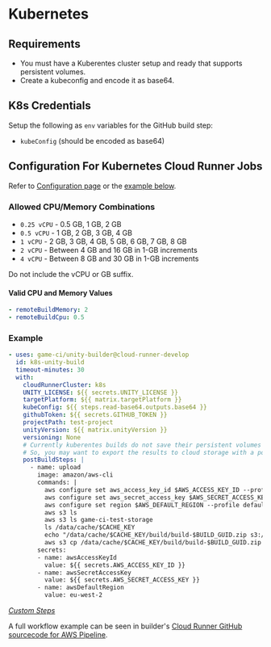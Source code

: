 # Kubernetes

## Requirements

- You must have a Kuberentes cluster setup and ready that supports persistent volumes.
- Create a kubeconfig and encode it as base64.

## K8s Credentials

Setup the following as `env` variables for the GitHub build step:

- `kubeConfig` (should be encoded as base64)

## Configuration For Kubernetes Cloud Runner Jobs

Refer to [Configuration page](../configuration) or the [example below](#example).

### Allowed CPU/Memory Combinations

- `0.25 vCPU` - 0.5 GB, 1 GB, 2 GB
- `0.5 vCPU` - 1 GB, 2 GB, 3 GB, 4 GB
- `1 vCPU` - 2 GB, 3 GB, 4 GB, 5 GB, 6 GB, 7 GB, 8 GB
- `2 vCPU` - Between 4 GB and 16 GB in 1-GB increments
- `4 vCPU` - Between 8 GB and 30 GB in 1-GB increments

Do not include the vCPU or GB suffix.

#### Valid CPU and Memory Values

```yaml
- remoteBuildMemory: 2
- remoteBuildCpu: 0.5
```

### Example

```yaml
- uses: game-ci/unity-builder@cloud-runner-develop
  id: k8s-unity-build
  timeout-minutes: 30
  with:
    cloudRunnerCluster: k8s
    UNITY_LICENSE: ${{ secrets.UNITY_LICENSE }}
    targetPlatform: ${{ matrix.targetPlatform }}
    kubeConfig: ${{ steps.read-base64.outputs.base64 }}
    githubToken: ${{ secrets.GITHUB_TOKEN }}
    projectPath: test-project
    unityVersion: ${{ matrix.unityVersion }}
    versioning: None
    # Currently kuberentes builds do not save their persistent volumes beyond a cloud runner job.
    # So, you may want to export the results to cloud storage with a postBuildStep as follows:
    postBuildSteps: |
      - name: upload
        image: amazon/aws-cli
        commands: |
          aws configure set aws_access_key_id $AWS_ACCESS_KEY_ID --profile default
          aws configure set aws_secret_access_key $AWS_SECRET_ACCESS_KEY --profile default
          aws configure set region $AWS_DEFAULT_REGION --profile default
          aws s3 ls
          aws s3 ls game-ci-test-storage
          ls /data/cache/$CACHE_KEY
          echo "/data/cache/$CACHE_KEY/build/build-$BUILD_GUID.zip s3://game-ci-test-storage/$CACHE_KEY/$BUILD_FILE"
          aws s3 cp /data/cache/$CACHE_KEY/build/build-$BUILD_GUID.zip s3://game-ci-test-storage/$CACHE_KEY/build-$BUILD_GUID.zip
        secrets:
        - name: awsAccessKeyId
          value: ${{ secrets.AWS_ACCESS_KEY_ID }}
        - name: awsSecretAccessKey
          value: ${{ secrets.AWS_SECRET_ACCESS_KEY }}
        - name: awsDefaultRegion
          value: eu-west-2
```

_[Custom Steps](../advanced-topics/custom-steps)_

A full workflow example can be seen in builder's [Cloud Runner GitHub sourcecode for AWS Pipeline](https://github.com/game-ci/unity-builder/blob/main/.github/workflows/cloud-runner-k8s-pipeline.yml).
